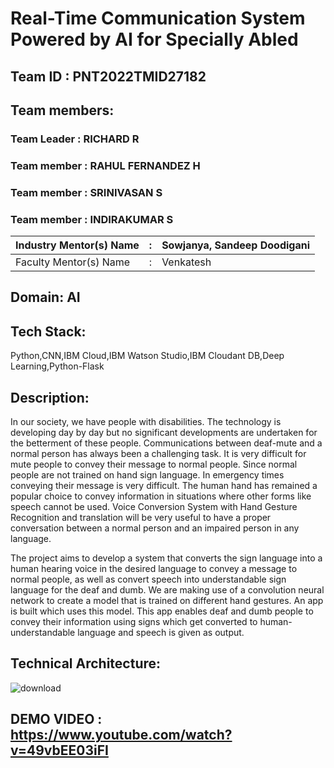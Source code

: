 # Real-Time Communication System Powered by AI for Specially Abled

## Team ID : PNT2022TMID27182

## Team members:

### Team Leader : RICHARD R

### Team member : RAHUL FERNANDEZ H

### Team member : SRINIVASAN S

### Team member : INDIRAKUMAR S


| Industry Mentor(s) Name | : | Sowjanya, Sandeep Doodigani |
| ----------------------- | - | --------------------------- |
| Faculty Mentor(s) Name  | : | Venkatesh                   |

## Domain: AI

## Tech Stack:

Python,CNN,IBM Cloud,IBM Watson Studio,IBM Cloudant DB,Deep Learning,Python-Flask


## Description:

In our society, we have people with disabilities. The technology is developing day by day but no significant developments are undertaken for the betterment of these people. Communications between deaf-mute and a normal person has always been a challenging task. It is very difficult for mute people to convey their message to normal people. Since normal people are not trained on hand sign language. In emergency times conveying their message is very difficult. The human hand has remained a popular choice to convey information in situations where other forms like speech cannot be used. Voice Conversion System with Hand Gesture Recognition and translation will be very useful to have a proper conversation between a normal person and an impaired person in any language.

The project aims to develop a system that converts the sign language into a human hearing voice in the desired language to convey a message to normal people, as well as convert speech into understandable sign language for the deaf and dumb. We are making use of a convolution neural network to create a model that is trained on different hand gestures. An app is built which uses this model. This app enables deaf and dumb people to convey their information using signs which get converted to human-understandable language and speech is given as output.



## Technical Architecture:

![download](https://user-images.githubusercontent.com/88279768/193276666-8e42b7a4-4929-49a5-af6d-dcddcb9308e3.png)

## DEMO VIDEO : https://www.youtube.com/watch?v=49vbEE03iFI


